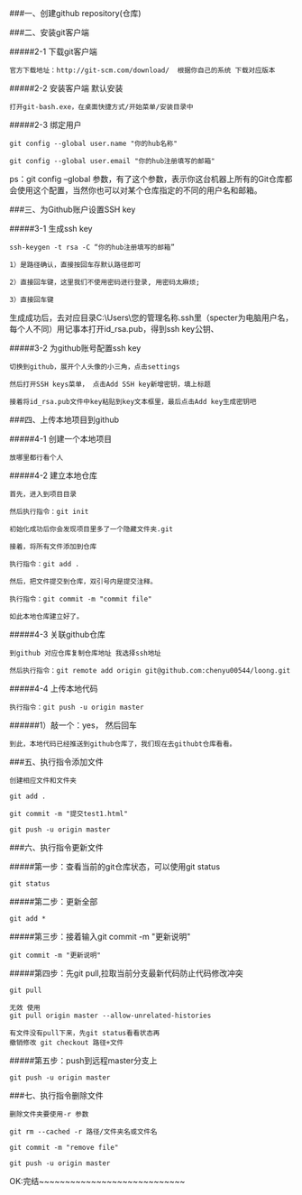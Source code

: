 ###一、创建github repository(仓库)

###二、安装git客户端

#####2-1 下载git客户端

	官方下载地址：http://git-scm.com/download/  根据你自己的系统 下载对应版本

#####2-2 安装客户端 默认安装

	打开git-bash.exe，在桌面快捷方式/开始菜单/安装目录中

#####2-3 绑定用户

	git config --global user.name "你的hub名称"

	git config --global user.email "你的hub注册填写的邮箱"

ps：git config  –global 参数，有了这个参数，表示你这台机器上所有的Git仓库都会使用这个配置，当然你也可以对某个仓库指定的不同的用户名和邮箱。

###三、为Github账户设置SSH key

#####3-1 生成ssh key

	ssh-keygen -t rsa -C “你的hub注册填写的邮箱”

	1）是路径确认，直接按回车存默认路径即可

	2）直接回车键，这里我们不使用密码进行登录, 用密码太麻烦;

	3）直接回车键

生成成功后，去对应目录C:\Users\您的管理名称\.ssh里（specter为电脑用户名，每个人不同）用记事本打开id_rsa.pub，得到ssh key公钥、

#####3-2 为github账号配置ssh key

	切换到github，展开个人头像的小三角，点击settings

	然后打开SSH keys菜单， 点击Add SSH key新增密钥，填上标题

	接着将id_rsa.pub文件中key粘贴到key文本框里，最后点击Add key生成密钥吧

###四、上传本地项目到github

#####4-1 创建一个本地项目

	放哪里都行看个人

#####4-2 建立本地仓库

	首先，进入到项目目录

	然后执行指令：git init

	初始化成功后你会发现项目里多了一个隐藏文件夹.git

	接着，将所有文件添加到仓库

	执行指令：git add .

	然后，把文件提交到仓库，双引号内是提交注释。

	执行指令：git commit -m "commit file"

	如此本地仓库建立好了。

#####4-3 关联github仓库

	到github 对应仓库复制仓库地址 我选择ssh地址

	然后执行指令：git remote add origin git@github.com:chenyu00544/loong.git

#####4-4 上传本地代码

	执行指令：git push -u origin master

######1）敲一个：yes， 然后回车

	到此，本地代码已经推送到github仓库了，我们现在去githubt仓库看看。

###五、执行指令添加文件

	创建相应文件和文件夹

	git add .

	git commit -m "提交test1.html"

	git push -u origin master

###六、执行指令更新文件

#####第一步：查看当前的git仓库状态，可以使用git status

	git status

#####第二步：更新全部

	git add *

#####第三步：接着输入git commit -m "更新说明"

	git commit -m "更新说明"

#####第四步：先git pull,拉取当前分支最新代码防止代码修改冲突

	git pull

	无效 使用
	git pull origin master --allow-unrelated-histories

	有文件没有pull下来，先git status看看状态再
	撤销修改 git checkout 路径+文件
	

#####第五步：push到远程master分支上

	git push -u origin master

###七、执行指令删除文件

	删除文件夹要使用-r 参数

	git rm --cached -r 路径/文件夹名或文件名

	git commit -m "remove file"

	git push -u origin master

OK:完结~~~~~~~~~~~~~~~~~~~~~~~~~~~~